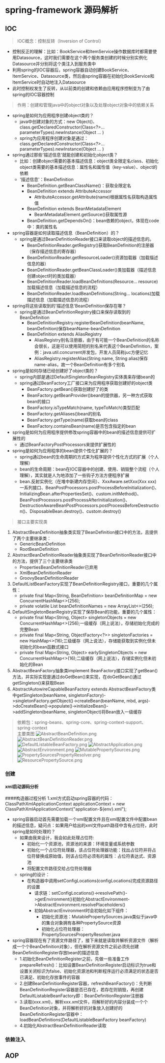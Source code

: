 # spring-framework 源码解析


## IOC
> IOC概念：控制反转（Inversion of Control）  
* 控制反正的理解：比如：BookService和ItemService操作数据库时都需要使用Datasource，这时我们需要在这个两个服务类创建的时候分别实例化Datasource并分别将这个类注入到服务类中  
* 利用spring的IOC容器后，spring容器自动创建BookService、ItemService、Datasource类，然后由spring容器在初始化BookService和ItemService时自动地注入Datasource  
* 此时控制权发生了反转，从以前类的创建和依赖由应用程序控制变为了由spring的IOC容器控制  
> 作用：创建和管理java中的object对象以及处理object对象中的依赖关系
+ spring是如何为应用程序创建object类的？ 
    - java中创建对象的方式：new Object()、class.getDeclaredConstructor(Class<?>... parameterTypes).newInstance(Object ... )
    - spring为应用程序创建对象是通过：class.getDeclaredConstructor(Class<?>... parameterTypes).newInstance(Object ... )
+ spring通过那些'描述信息'就能创建和初始化object类？
    + 比如：创建object需要的基本描述信息：object类全限定名class、初始化object类需要的基本描述信息：属性名和属性值（key-value）、object的依赖
    + '描述信息'：BeanDefinition
        - BeanDefinition.getBeanClassName()：获取全限定名
        + BeanDefinition extends AttributeAccessor 
            - AttributeAccessor.getAttribute(name)根据属性名获取构造属性值
        + BeanDefinition extends BeanMetadataElement
            - BeanMetadataElement.getSource()获取属性源
        - BeanDefinition.getDependsOn()：bean依赖的object，体现在code中：类的属性名
+ spring容器是如何读取描述信息（BeanDefinition）的？
  + spring是通过BeanDefinitionReader接口来读取object的描述信息的。
    - BeanDefinitionReader.getRegistry()获取BeanDefinition的注册器（保存描述信息的寄存器）
    - BeanDefinitionReader.getResourceLoader()资源加载器（加载描述信息的器）
    - BeanDefinitionReader.getBeanClassLoader()类加载器（描述信息创建object时的类加载器）
    - BeanDefinitionReader.loadBeanDefinitions(Resource... resource)加载描述信息（加载描述信息的流程）
    - BeanDefinitionReader.loadBeanDefinitions(String... locations)加载描述信息（加载描述信息的流程）
+ spring将这些读取到的'描述信息'BeanDefinition保存在哪？
    + spring是通过BeanDefinitionRegistry接口来保存读取到的BeanDefinition
        - BeanDefinitionRegistry.registerBeanDefinition(beanName, beanDefinition)保存beanName-beanDefinition
        - BeanDefinition extends AliasRegistry
          + AliasRegistry别名注册器，由于有可能一个BeanDefinition的名称会很长，这是可以使用简短的别名来代表这个BeanDefinition，案例：java.util.concurrent并发包，开发人员简称juc方便记忆
          + AliasRegistry.registerAlias(String name, String alias)保存name-alias，故一个BeanDefinition有多个别名
+ spring是如何存储已经创建好了object类的？
    + spring内部是通过DefaultSingletonBeanRegistry实体类来存储bean的
    + spring通过BeanFactory工厂接口来为应用程序获取创建好的object类
        - BeanFactory.getBean()获取创建好了的类
        - BeanFactory.getBeanProvider()bean的提供器，另一种方式获取bean的接口
        - BeanFactory.isTypeMatch(name, typeToMatch)类型匹配
        - BeanFactory.getAliases()bean的别名
        - BeanFactory.getType(name)获取bean的class
        - BeanFactory.containsBean(name)是否包含指定的bean
+ spring是如何为应用程序提供修改spring容器中的bean的描述信息提供可扩展性的
    - 通过BeanFactoryPostProcessors来提供扩展性的
+ spring是如何为应用程序的bean提供个性化扩展的？
    - spring通过bean的生命周期的方式来为程序提供个性化方式的扩展（个人理解）
    - bean的生命周期：bean在IOC容器中的创建、使用、销毁整个流程（个人理解），其实就是人为地添加了一些钩子方法方便程序扩展
    - bean.反射实例化（在堆中新建内存空间）、XxxAware.setXxx(Xxx xxx)一系列接口、BeanPostProcessors.postProcessBeforeInitialization()、InitializingBean.afterPropertiesSet()、custom.initMethod()、BeanPostProcessors.postProcessAfterInitialization()、DestructionAwareBeanPostProcessors.postProcessBeforeDestruction()、DisposableBean.destroy()、custom.destroy()
>接口主要实现类
1. AbstractBeanDefinition抽象类实现了BeanDefinition接口中的方法，且提供了两个主要继承类：
    + GenericBeanDefinition
    + RootBeanDefinition
2. AbstractBeanDefinitionReader抽象类实现了BeanDefinitionReader接口中的方法，提供了三个主要继承类
    + PropertiesBeanDefinitionReader已弃用
    + XmlBeanDefinitionReader
    + GroovyBeanDefinitionReader
3. DefaultListBeanFactory实现了BeanDefinitionRegistry接口，重要的几个属性：
    + private final Map<String, BeanDefinition> beanDefinitionMap = new ConcurrentHashMap<>(256);
    + private volatile List<String> beanDefinitionNames = new ArrayList<>(256);
4. DefaultSingletonBeanRegistry实现了保存Bean的功能，重要的几个属性：
    + private final Map<String, Object> singletonObjects = new ConcurrentHashMap<>(256);一级缓存（网上说法），存储初始化完成的完整Bean
    + private final Map<String, ObjectFactory<?>> singletonFactories = new HashMap<>(16);三级缓存（网上说法），存储能获取到实例化但未初始化的bean函数式接口
    + private final Map<String, Object> earlySingletonObjects = new ConcurrentHashMap<>(16);二级缓存（网上说法），存储实例化但未初始化的Bean
5. AbstractBeanFactory抽象类implement BeanFactory接口实现了getBean()方法，并实际实现是通过doGetBean()来实现，在doGetBean()通过getSingleton()来获取Bean
6. AbstractAutowireCapableBeanFactory extends AbstractBeanFactory类中getSingleton(beanName, singletonFactory)->singletonFactory.getObject()->createBean(beanName, mbd, args)->doCreateBean()->populate()->initializeBean()->addSingleton(beanName, singletonObject)将Bean放入一级缓存
> 依赖包：spring-beans、spring-core、spring-context-support、spring-context  
>主要类图
![AbstractBeanDefinition.png](src\main\resources\images\AbstractBeanDefinition.png)
![AbstractBeanDefinitionReader.png](src\main\resources\images\AbstractBeanDefinitionReader.png)
![DefaultListableBeanFactory.png](src\main\resources\images\DefaultListableBeanFactory.png)
![AbstractApplication.png](src\main\resources\images\AbstractApplicationContext.png)
![AbstractEnvironment.png](src\main\resources\images\AbstractEnvironment.png)
![MutablePropertySources.png](src\main\resources\images\MutablePropertySources.png)
![PropertySourcesPropertyResolver.png](src\main\resources\images\PropertySourcesPropertyResolver.png)
![ResourcePropertySource.png](src\main\resources\images\ResourcePropertySource.png)
### 创建
#### xml启动源码分析
####构造器过程分析
1.xml方式启动spring容器的代码：ClassPathXmlApplicationContext applicationContext = new ClassPathXmlApplicationContext("application-${env}.xml");
* spring容器启动首先需要加载一个xml配置文件且在xml配置文件中配置bean的描述信息，疑问点：如果用户给出的xml文件path路径中含有占位符，此时spring是如何处理的？
  * 如果由我来设计，我会如此处理占位符:
    * 初始化一个资源池，资源池的来源：环境变量或系统参数
    * 初始化一个占位符处理器，该占位符处理器功能：找出占位符并将占位符替换成原始值，则该占位符必须有的属性：占位符表达式、资源池
    * 将配置文件路径交给占位符处理器
  * spring的设计：
    * 在构造器中调用setConfigLocations(configLocations)完成资源路径的设置
      * 请求链：setConfigLocations()->resolvePath()->getEnvironment()初始化AbstractEnvironment->AbstractEnvironment.resolvePlaceholders()
      * 初始AbstractEnvironment时会初始化如下组件：
        * 初始化资源池：MutablePropertySources.java类似于java中的集合对象拥有各种PropertySource资源
        * 初始化占位符处理器：PropertySourcesPropertyResolver.java
* spring容器现在有了资源文件路径了，接下来就是读取并解析资源文件（解析成一个个BeanDefinition对象），但在解析资源文件之前必须先创建BeanDefinitionRegister存放bean的描述信息
  * 1.初始化BeanDefinitionRegister之前，先做一些准备工作prepareRefresh()：比如设置BeanDefinitionRegister启动标识为true和设置关闭标识为false、初始化资源池和判断程序运行必须满足的状态是否已满足、初始化存放事件的容器
  * 2.创建BeanDefinitionRegister容器，refreshBeanFactory()：先判断BeanDefinitionRegister容器是否已存在，若存在则销毁，再创建DefaultListableBeanFactory即：BeanDefinitionRegister注册器
  * 3.读取(xxx.xml)，解析xxx.xml文件，将解析好的内容分装成一个个BeanDefinition对象，并将解析好的对象放入创建好的BeanDefinitionRegister容器中：loadBeanDefinitions(DefaultListableBeanFactory beanFactory)
  * 4.初始化AbstractBeanDefinitionReader读取
### 依赖注入

## AOP

